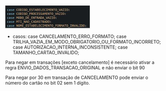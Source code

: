 ![image.png](/.attachments/image-8e44c7d0-16a4-42c0-8938-152703be96c0.png)

+ casos:
case CANCELAMENTO_ERRO_FORMATO;
case TRILHA_VAZIA_EM_MODO_OBRIGATORIO_OU_FORMATO_INCORRETO;
case AUTORIZACAO_INTERNA_INCONSISTENTE;
case TAMANHO_CARTAO_INVALIDO;


Para negar em transações [exceto cancelamento] é necessário ativar a regra ENVIO_DADOS_TRANSACAO_ORIGINAL e não enviar o bit 90

Para negar por 30 em transação de CANCELAMENTO pode enviar o número do cartão no bit 02 sem 1 dígito.